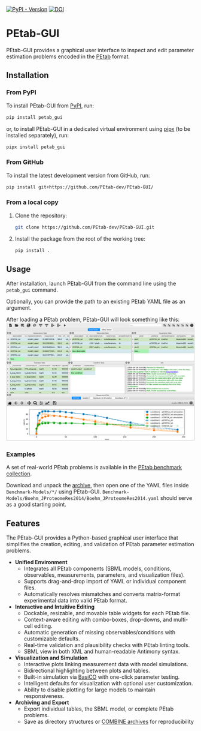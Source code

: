 [![PyPI - Version](https://badge.fury.io/py/PEtab-GUI.svg)](https://pypi.org/project/PEtab-GUI/)
[![DOI](https://zenodo.org/badge/DOI/10.5281/zenodo.15355753.svg)](https://doi.org/10.5281/zenodo.15355753)

# PEtab-GUI

PEtab-GUI provides a graphical user interface to inspect and edit parameter
estimation problems encoded in the
[PEtab](https://petab.readthedocs.io/en/latest/#) format.

## Installation

### From PyPI

To install PEtab-GUI from [PyPI](https://pypi.org/project/PEtab-GUI/), run:

```bash
pip install petab_gui
```

or, to install PEtab-GUI in a dedicated virtual environment using
[pipx](https://github.com/pypa/pipx) (to be installed separately), run:

```bash
pipx install petab_gui
```

### From GitHub

To install the latest development version from GitHub, run:

```bash
pip install git+https://github.com/PEtab-dev/PEtab-GUI/
```

### From a local copy

1. Clone the repository:

   ```bash
   git clone https://github.com/PEtab-dev/PEtab-GUI.git
   ```

2. Install the package from the root of the working tree:

   ```bash
   pip install .
   ```

## Usage

After installation, launch PEtab-GUI from the command line using the
`petab_gui` command.

Optionally, you can provide the path to an existing PEtab YAML file
as an argument.

After loading a PEtab problem, PEtab-GUI will look something like this:
![PEtab-GUI Screenshot](https://raw.githubusercontent.com/PEtab-dev/PEtab-GUI/main/docs/source/_static/Application_Screenshot.png)

### Examples

A set of real-world PEtab problems is available in the
[PEtab benchmark collection](https://github.com/Benchmarking-Initiative/Benchmark-Models-PEtab).

Download and unpack the [archive](https://github.com/Benchmarking-Initiative/Benchmark-Models-PEtab/archive/refs/heads/master.zip),
then open one of the YAML files inside `Benchmark-Models/*/` using
PEtab-GUI.
`Benchmark-Models/Boehm_JProteomeRes2014/Boehm_JProteomeRes2014.yaml`
should serve as a good starting point.

## Features

The PEtab-GUI provides a Python-based graphical user interface that simplifies
the creation, editing, and validation of PEtab parameter estimation problems.

- **Unified Environment**
  - Integrates all PEtab components (SBML models, conditions, observables,
    measurements, parameters, and visualization files).
  - Supports drag-and-drop import of YAML or individual component files.
  - Automatically resolves mismatches and converts matrix-format experimental data
    into valid PEtab format.
- **Interactive and Intuitive Editing**
  - Dockable, resizable, and movable table widgets for each PEtab file.
  - Context-aware editing with combo-boxes, drop-downs, and multi-cell editing.
  - Automatic generation of missing observables/conditions with customizable defaults.
  - Real-time validation and plausibility checks with PEtab linting tools.
  - SBML view in both XML and human-readable Antimony syntax.
- **Visualization and Simulation**
  - Interactive plots linking measurement data with model simulations.
  - Bidirectional highlighting between plots and tables.
  - Built-in simulation via [BasiCO](https://github.com/copasi/basico)
    with one-click parameter testing.
  - Intelligent defaults for visualization with optional user customization.
  - Ability to disable plotting for large models to maintain responsiveness.
- **Archiving and Export**
  - Export individual tables, the SBML model, or complete PEtab problems.
  - Save as directory structures or
    [COMBINE archives](https://combinearchive.org) for reproducibility
